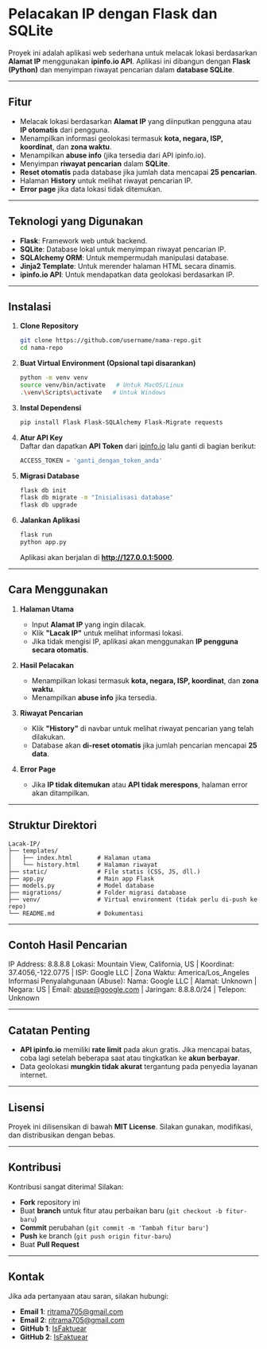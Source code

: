 # Pelacakan IP dengan Flask dan SQLite 
Proyek ini adalah aplikasi web sederhana untuk melacak lokasi berdasarkan **Alamat IP** menggunakan **ipinfo.io API**. Aplikasi ini dibangun dengan **Flask (Python)** dan menyimpan riwayat pencarian dalam **database SQLite**.  

---

## Fitur  
- Melacak lokasi berdasarkan **Alamat IP** yang diinputkan pengguna atau **IP otomatis** dari pengguna.  
- Menampilkan informasi geolokasi termasuk **kota, negara, ISP, koordinat**, dan **zona waktu**.  
- Menampilkan **abuse info** (jika tersedia dari API ipinfo.io).  
- Menyimpan **riwayat pencarian** dalam **SQLite**.  
- **Reset otomatis** pada database jika jumlah data mencapai **25 pencarian**.  
- Halaman **History** untuk melihat riwayat pencarian IP.  
- **Error page** jika data lokasi tidak ditemukan.  

---

## Teknologi yang Digunakan  
- **Flask**: Framework web untuk backend.  
- **SQLite**: Database lokal untuk menyimpan riwayat pencarian IP.  
- **SQLAlchemy ORM**: Untuk mempermudah manipulasi database.  
- **Jinja2 Template**: Untuk merender halaman HTML secara dinamis.  
- **ipinfo.io API**: Untuk mendapatkan data geolokasi berdasarkan IP.  

---

## Instalasi  
1. **Clone Repository**  
    ```bash
    git clone https://github.com/username/nama-repo.git
    cd nama-repo
    ```

2. **Buat Virtual Environment (Opsional tapi disarankan)**  
    ```bash
    python -m venv venv
    source venv/bin/activate   # Untuk MacOS/Linux
    .\venv\Scripts\activate   # Untuk Windows
    ```

3. **Instal Dependensi**  
    ```bash
    pip install Flask Flask-SQLAlchemy Flask-Migrate requests
    ```

4. **Atur API Key**  
    Daftar dan dapatkan **API Token** dari [ipinfo.io](https://ipinfo.io) lalu ganti di bagian berikut:  
    ```python
    ACCESS_TOKEN = 'ganti_dengan_token_anda'
    ```

5. **Migrasi Database**  
    ```bash
    flask db init
    flask db migrate -m "Inisialisasi database"
    flask db upgrade
    ```

6. **Jalankan Aplikasi**  
    ```bash
    flask run
    python app.py
    ```
    Aplikasi akan berjalan di **http://127.0.0.1:5000**.  

---

## Cara Menggunakan  
1. **Halaman Utama**  
   - Input **Alamat IP** yang ingin dilacak.  
   - Klik **"Lacak IP"** untuk melihat informasi lokasi.  
   - Jika tidak mengisi IP, aplikasi akan menggunakan **IP pengguna secara otomatis**.  

2. **Hasil Pelacakan**  
   - Menampilkan lokasi termasuk **kota, negara, ISP, koordinat**, dan **zona waktu**.  
   - Menampilkan **abuse info** jika tersedia.  

3. **Riwayat Pencarian**  
   - Klik **"History"** di navbar untuk melihat riwayat pencarian yang telah dilakukan.  
   - Database akan **di-reset otomatis** jika jumlah pencarian mencapai **25 data**.  

4. **Error Page**  
   - Jika **IP tidak ditemukan** atau **API tidak merespons**, halaman error akan ditampilkan.  

---
 
## **Struktur Direktori**  
```plaintext
Lacak-IP/
├── templates/
│   ├── index.html       # Halaman utama
│   └── history.html     # Halaman riwayat
├── static/              # File statis (CSS, JS, dll.)
├── app.py               # Main app Flask
├── models.py            # Model database
├── migrations/          # Folder migrasi database
├── venv/                # Virtual environment (tidak perlu di-push ke repo)
└── README.md            # Dokumentasi
```
---

## Contoh Hasil Pencarian  
IP Address: 8.8.8.8 Lokasi: Mountain View, California, US | Koordinat: 37.4056,-122.0775 | ISP: Google LLC | Zona Waktu: America/Los_Angeles Informasi Penyalahgunaan (Abuse): Nama: Google LLC | Alamat: Unknown | Negara: US | Email: abuse@google.com | Jaringan: 8.8.8.0/24 | Telepon: Unknown

---

## Catatan Penting  
- **API ipinfo.io** memiliki **rate limit** pada akun gratis. Jika mencapai batas, coba lagi setelah beberapa saat atau tingkatkan ke **akun berbayar**.  
- Data geolokasi **mungkin tidak akurat** tergantung pada penyedia layanan internet.  

---

## Lisensi  
Proyek ini dilisensikan di bawah **MIT License**. Silakan gunakan, modifikasi, dan distribusikan dengan bebas.  

---

## Kontribusi  
Kontribusi sangat diterima! Silakan:  
- **Fork** repository ini  
- Buat **branch** untuk fitur atau perbaikan baru (`git checkout -b fitur-baru`)  
- **Commit** perubahan (`git commit -m 'Tambah fitur baru'`)  
- **Push** ke branch (`git push origin fitur-baru`)  
- Buat **Pull Request**  

---

## Kontak  
Jika ada pertanyaan atau saran, silakan hubungi:  
- **Email 1**: [ritrama705@gmail.com](ritrama705@gmail.com)
- **Email 2**: [ritrama705@gmail.com](ritrama705@gmail.com) 
- **GitHub 1**: [IsFaktuear](https://github.com/IsFaktuear)
- **GitHub 2**: [IsFaktuear](https://github.com/IsFaktuear) 

